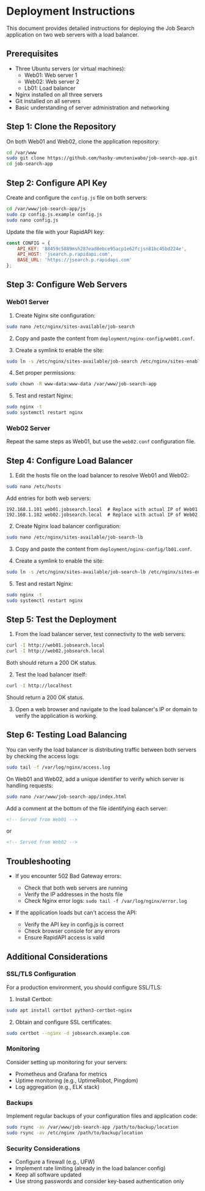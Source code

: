 # Deployment Instructions

This document provides detailed instructions for deploying the Job Search application on two web servers with a load balancer.

## Prerequisites

- Three Ubuntu servers (or virtual machines):
  - Web01: Web server 1
  - Web02: Web server 2
  - Lb01: Load balancer
- Nginx installed on all three servers
- Git installed on all servers
- Basic understanding of server administration and networking

## Step 1: Clone the Repository

On both Web01 and Web02, clone the application repository:

```bash
cd /var/www
sudo git clone https://github.com/hasby-umutoniwabo/job-search-app.git
cd job-search-app
```

## Step 2: Configure API Key

Create and configure the `config.js` file on both servers:

```bash
cd /var/www/job-search-app/js
sudo cp config.js.example config.js
sudo nano config.js
```

Update the file with your RapidAPI key:

```javascript
const CONFIG = {
    API_KEY: '88459c5889msh287ead8ebce95acp1e62fcjsn81bc45bd224e',
    API_HOST: 'jsearch.p.rapidapi.com',
    BASE_URL: 'https://jsearch.p.rapidapi.com'
};
```

## Step 3: Configure Web Servers

### Web01 Server

1. Create Nginx site configuration:

```bash
sudo nano /etc/nginx/sites-available/job-search
```

2. Copy and paste the content from `deployment/nginx-config/web01.conf`.

3. Create a symlink to enable the site:

```bash
sudo ln -s /etc/nginx/sites-available/job-search /etc/nginx/sites-enabled/
```

4. Set proper permissions:

```bash
sudo chown -R www-data:www-data /var/www/job-search-app
```

5. Test and restart Nginx:

```bash
sudo nginx -t
sudo systemctl restart nginx
```

### Web02 Server

Repeat the same steps as Web01, but use the `web02.conf` configuration file.

## Step 4: Configure Load Balancer

1. Edit the hosts file on the load balancer to resolve Web01 and Web02:

```bash
sudo nano /etc/hosts
```

Add entries for both web servers:

```
192.168.1.101 web01.jobsearch.local  # Replace with actual IP of Web01
192.168.1.102 web02.jobsearch.local  # Replace with actual IP of Web02
```

2. Create Nginx load balancer configuration:

```bash
sudo nano /etc/nginx/sites-available/job-search-lb
```

3. Copy and paste the content from `deployment/nginx-config/lb01.conf`.

4. Create a symlink to enable the site:

```bash
sudo ln -s /etc/nginx/sites-available/job-search-lb /etc/nginx/sites-enabled/
```

5. Test and restart Nginx:

```bash
sudo nginx -t
sudo systemctl restart nginx
```

## Step 5: Test the Deployment

1. From the load balancer server, test connectivity to the web servers:

```bash
curl -I http://web01.jobsearch.local
curl -I http://web02.jobsearch.local
```

Both should return a 200 OK status.

2. Test the load balancer itself:

```bash
curl -I http://localhost
```

Should return a 200 OK status.

3. Open a web browser and navigate to the load balancer's IP or domain to verify the application is working.

## Step 6: Testing Load Balancing

You can verify the load balancer is distributing traffic between both servers by checking the access logs:

```bash
sudo tail -f /var/log/nginx/access.log
```

On Web01 and Web02, add a unique identifier to verify which server is handling requests:

```bash
sudo nano /var/www/job-search-app/index.html
```

Add a comment at the bottom of the file identifying each server:

```html
<!-- Served from Web01 -->
```

or

```html
<!-- Served from Web02 -->
```

## Troubleshooting

- If you encounter 502 Bad Gateway errors:
  - Check that both web servers are running
  - Verify the IP addresses in the hosts file
  - Check Nginx error logs: `sudo tail -f /var/log/nginx/error.log`

- If the application loads but can't access the API:
  - Verify the API key in config.js is correct
  - Check browser console for any errors
  - Ensure RapidAPI access is valid

## Additional Considerations

### SSL/TLS Configuration

For a production environment, you should configure SSL/TLS:

1. Install Certbot:

```bash
sudo apt install certbot python3-certbot-nginx
```

2. Obtain and configure SSL certificates:

```bash
sudo certbot --nginx -d jobsearch.example.com
```

### Monitoring

Consider setting up monitoring for your servers:

- Prometheus and Grafana for metrics
- Uptime monitoring (e.g., UptimeRobot, Pingdom)
- Log aggregation (e.g., ELK stack)

### Backups

Implement regular backups of your configuration files and application code:

```bash
sudo rsync -av /var/www/job-search-app /path/to/backup/location
sudo rsync -av /etc/nginx /path/to/backup/location
```

### Security Considerations

- Configure a firewall (e.g., UFW)
- Implement rate limiting (already in the load balancer config)
- Keep all software updated
- Use strong passwords and consider key-based authentication only